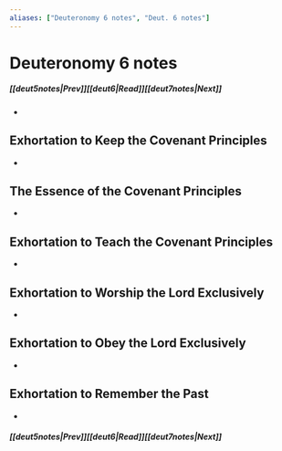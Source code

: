 ```yaml
---
aliases: ["Deuteronomy 6 notes", "Deut. 6 notes"]
---
```

# Deuteronomy 6 notes
##### <span class=arrow-left></span>[[deut5notes|Prev]]<span class=navigation-separator></span>[[deut6|Read]]<span class=navigation-separator></span>[[deut7notes|Next]]<span class=arrow-right></span>
- 
## Exhortation to Keep the Covenant Principles
- 
## The Essence of the Covenant Principles
- 
## Exhortation to Teach the Covenant Principles
- 
## Exhortation to Worship the Lord Exclusively
- 
## Exhortation to Obey the Lord Exclusively
- 
## Exhortation to Remember the Past
- 
##### <span class=arrow-left></span>[[deut5notes|Prev]]<span class=navigation-separator></span>[[deut6|Read]]<span class=navigation-separator></span>[[deut7notes|Next]]<span class=arrow-right></span>